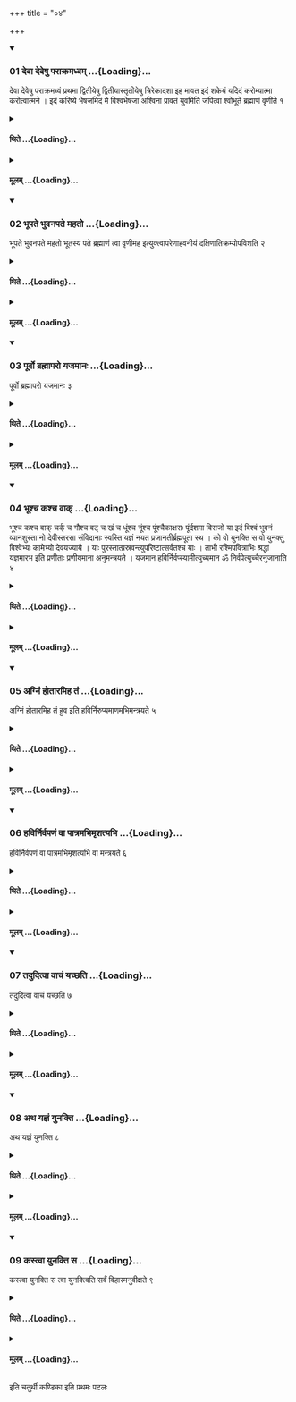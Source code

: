 +++
title = "०४"

+++

<div class="js_include" includetitle="true" newlevelforh1="3" unfilled url="/vedAH_yajuH/taittirIyam/sUtram/ApastambaH/shrautam/vishvAsa-prastutiH/04/04/01_devA_deveShu_parAkramadhvam.md">
<details open><summary><h3>01 देवा देवेषु पराक्रमध्वम् ...{Loading}...</h3></summary>

देवा देवेषु पराक्रमध्वं प्रथमा द्वितीयेषु द्वितीयास्तृतीयेषु त्रिरेकादशा इह मावत इदं शकेयं यदिदं करोम्यात्मा करोत्वात्मने । इदं करिष्ये भेषजमिदं मे विश्वभेषजा अश्विना प्रावतं युवमिति जपित्वा श्वोभूते ब्रह्माणं वृणीते १
</details>
</div>
<div class="js_include collapsed" newlevelforh1="4" title="थिते" unfilled url="/vedAH_yajuH/taittirIyam/sUtram/ApastambaH/shrautam/thite/04/04/01_devA_deveShu_parAkramadhvam.md">
<details><summary><h4>थिते ...{Loading}...</h4></summary>

देवा देवेषु पराक्रमध्वं प्रथमा द्वितीयेषु द्वितीयास्तृतीयेषु त्रिरेकादशा इह मावत इदं शकेयं यदिदं करोम्यात्मा करोत्वात्मने । इदं करिष्ये भेषजमिदं मे विश्वभेषजा अश्विना प्रावतं युवमिति जपित्वा श्वोभूते ब्रह्माणं वृणीते १
</details>
</div>
<div class="js_include collapsed" newlevelforh1="4" title="मूलम्" unfilled url="/vedAH_yajuH/taittirIyam/sUtram/ApastambaH/shrautam/mUlam/04/04/01_devA_deveShu_parAkramadhvam.md">
<details><summary><h4>मूलम् ...{Loading}...</h4></summary>

देवा देवेषु पराक्रमध्वं प्रथमा द्वितीयेषु द्वितीयास्तृतीयेषु त्रिरेकादशा इह मावत इदं शकेयं यदिदं करोम्यात्मा करोत्वात्मने । इदं करिष्ये भेषजमिदं मे विश्वभेषजा अश्विना प्रावतं युवमिति जपित्वा श्वोभूते ब्रह्माणं वृणीते १
</details>
</div>
<div class="js_include" includetitle="true" newlevelforh1="3" unfilled url="/vedAH_yajuH/taittirIyam/sUtram/ApastambaH/shrautam/vishvAsa-prastutiH/04/04/02_bhUpate_bhuvanapate_mahato.md">
<details open><summary><h3>02 भूपते भुवनपते महतो ...{Loading}...</h3></summary>

भूपते भुवनपते महतो भूतस्य पते ब्रह्माणं त्वा वृणीमह इत्युक्त्वापरेणाहवनीयं दक्षिणातिक्रम्योपविशति २
</details>
</div>
<div class="js_include collapsed" newlevelforh1="4" title="थिते" unfilled url="/vedAH_yajuH/taittirIyam/sUtram/ApastambaH/shrautam/thite/04/04/02_bhUpate_bhuvanapate_mahato.md">
<details><summary><h4>थिते ...{Loading}...</h4></summary>

भूपते भुवनपते महतो भूतस्य पते ब्रह्माणं त्वा वृणीमह इत्युक्त्वापरेणाहवनीयं दक्षिणातिक्रम्योपविशति २
</details>
</div>
<div class="js_include collapsed" newlevelforh1="4" title="मूलम्" unfilled url="/vedAH_yajuH/taittirIyam/sUtram/ApastambaH/shrautam/mUlam/04/04/02_bhUpate_bhuvanapate_mahato.md">
<details><summary><h4>मूलम् ...{Loading}...</h4></summary>

भूपते भुवनपते महतो भूतस्य पते ब्रह्माणं त्वा वृणीमह इत्युक्त्वापरेणाहवनीयं दक्षिणातिक्रम्योपविशति २
</details>
</div>
<div class="js_include" includetitle="true" newlevelforh1="3" unfilled url="/vedAH_yajuH/taittirIyam/sUtram/ApastambaH/shrautam/vishvAsa-prastutiH/04/04/03_pUrvo_brahmAparo_yajamAnaH.md">
<details open><summary><h3>03 पूर्वो ब्रह्मापरो यजमानः ...{Loading}...</h3></summary>

पूर्वो ब्रह्मापरो यजमानः ३
</details>
</div>
<div class="js_include collapsed" newlevelforh1="4" title="थिते" unfilled url="/vedAH_yajuH/taittirIyam/sUtram/ApastambaH/shrautam/thite/04/04/03_pUrvo_brahmAparo_yajamAnaH.md">
<details><summary><h4>थिते ...{Loading}...</h4></summary>

पूर्वो ब्रह्मापरो यजमानः ३
</details>
</div>
<div class="js_include collapsed" newlevelforh1="4" title="मूलम्" unfilled url="/vedAH_yajuH/taittirIyam/sUtram/ApastambaH/shrautam/mUlam/04/04/03_pUrvo_brahmAparo_yajamAnaH.md">
<details><summary><h4>मूलम् ...{Loading}...</h4></summary>

पूर्वो ब्रह्मापरो यजमानः ३
</details>
</div>
<div class="js_include" includetitle="true" newlevelforh1="3" unfilled url="/vedAH_yajuH/taittirIyam/sUtram/ApastambaH/shrautam/vishvAsa-prastutiH/04/04/04_bhUshcha_kashcha_vAk.md">
<details open><summary><h3>04 भूश्च कश्च वाक् ...{Loading}...</h3></summary>

भूश्च कश्च वाक् चर्क् च गौश्च वट् च खं च धूंश्च नूंश्च पूंश्चैकाक्षराः पूंर्दशमा विराजो या इदं विश्वं भुवनं व्यानशुस्ता नो देवीस्तरसा संविदानाः स्वस्ति यज्ञं नयत प्रजानतीर्ब्रह्मपूता स्थ । को वो युनक्ति स वो युनक्तु विश्वेभ्यः कामेभ्यो देवयज्यायै । याः पुरस्तात्प्रस्रवन्त्युपरिष्टात्सर्वतश्च याः । ताभी रश्मिपवित्राभिः श्रद्धां यज्ञमारभ इति प्रणीताः प्रणीयमाना अनुमन्त्रयते । यजमान हविर्निर्वप्स्यामीत्युच्यमान ॐ निर्वपेत्युच्चैरनुजानाति ४
</details>
</div>
<div class="js_include collapsed" newlevelforh1="4" title="थिते" unfilled url="/vedAH_yajuH/taittirIyam/sUtram/ApastambaH/shrautam/thite/04/04/04_bhUshcha_kashcha_vAk.md">
<details><summary><h4>थिते ...{Loading}...</h4></summary>

भूश्च कश्च वाक् चर्क् च गौश्च वट् च खं च धूंश्च नूंश्च पूंश्चैकाक्षराः पूंर्दशमा विराजो या इदं विश्वं भुवनं व्यानशुस्ता नो देवीस्तरसा संविदानाः स्वस्ति यज्ञं नयत प्रजानतीर्ब्रह्मपूता स्थ । को वो युनक्ति स वो युनक्तु विश्वेभ्यः कामेभ्यो देवयज्यायै । याः पुरस्तात्प्रस्रवन्त्युपरिष्टात्सर्वतश्च याः । ताभी रश्मिपवित्राभिः श्रद्धां यज्ञमारभ इति प्रणीताः प्रणीयमाना अनुमन्त्रयते । यजमान हविर्निर्वप्स्यामीत्युच्यमान ॐ निर्वपेत्युच्चैरनुजानाति ४
</details>
</div>
<div class="js_include collapsed" newlevelforh1="4" title="मूलम्" unfilled url="/vedAH_yajuH/taittirIyam/sUtram/ApastambaH/shrautam/mUlam/04/04/04_bhUshcha_kashcha_vAk.md">
<details><summary><h4>मूलम् ...{Loading}...</h4></summary>

भूश्च कश्च वाक् चर्क् च गौश्च वट् च खं च धूंश्च नूंश्च पूंश्चैकाक्षराः पूंर्दशमा विराजो या इदं विश्वं भुवनं व्यानशुस्ता नो देवीस्तरसा संविदानाः स्वस्ति यज्ञं नयत प्रजानतीर्ब्रह्मपूता स्थ । को वो युनक्ति स वो युनक्तु विश्वेभ्यः कामेभ्यो देवयज्यायै । याः पुरस्तात्प्रस्रवन्त्युपरिष्टात्सर्वतश्च याः । ताभी रश्मिपवित्राभिः श्रद्धां यज्ञमारभ इति प्रणीताः प्रणीयमाना अनुमन्त्रयते । यजमान हविर्निर्वप्स्यामीत्युच्यमान ॐ निर्वपेत्युच्चैरनुजानाति ४
</details>
</div>
<div class="js_include" includetitle="true" newlevelforh1="3" unfilled url="/vedAH_yajuH/taittirIyam/sUtram/ApastambaH/shrautam/vishvAsa-prastutiH/04/04/05_agniM_hotAramiha_taM.md">
<details open><summary><h3>05 अग्निं होतारमिह तं ...{Loading}...</h3></summary>

अग्निं होतारमिह तं हुव इति हविर्निरुप्यमाणमभिमन्त्रयते ५
</details>
</div>
<div class="js_include collapsed" newlevelforh1="4" title="थिते" unfilled url="/vedAH_yajuH/taittirIyam/sUtram/ApastambaH/shrautam/thite/04/04/05_agniM_hotAramiha_taM.md">
<details><summary><h4>थिते ...{Loading}...</h4></summary>

अग्निं होतारमिह तं हुव इति हविर्निरुप्यमाणमभिमन्त्रयते ५
</details>
</div>
<div class="js_include collapsed" newlevelforh1="4" title="मूलम्" unfilled url="/vedAH_yajuH/taittirIyam/sUtram/ApastambaH/shrautam/mUlam/04/04/05_agniM_hotAramiha_taM.md">
<details><summary><h4>मूलम् ...{Loading}...</h4></summary>

अग्निं होतारमिह तं हुव इति हविर्निरुप्यमाणमभिमन्त्रयते ५
</details>
</div>
<div class="js_include" includetitle="true" newlevelforh1="3" unfilled url="/vedAH_yajuH/taittirIyam/sUtram/ApastambaH/shrautam/vishvAsa-prastutiH/04/04/06_havirnirvapaNaM_vA_pAtramabhimRshatyabhi.md">
<details open><summary><h3>06 हविर्निर्वपणं वा पात्रमभिमृशत्यभि ...{Loading}...</h3></summary>

हविर्निर्वपणं वा पात्रमभिमृशत्यभि वा मन्त्रयते ६
</details>
</div>
<div class="js_include collapsed" newlevelforh1="4" title="थिते" unfilled url="/vedAH_yajuH/taittirIyam/sUtram/ApastambaH/shrautam/thite/04/04/06_havirnirvapaNaM_vA_pAtramabhimRshatyabhi.md">
<details><summary><h4>थिते ...{Loading}...</h4></summary>

हविर्निर्वपणं वा पात्रमभिमृशत्यभि वा मन्त्रयते ६
</details>
</div>
<div class="js_include collapsed" newlevelforh1="4" title="मूलम्" unfilled url="/vedAH_yajuH/taittirIyam/sUtram/ApastambaH/shrautam/mUlam/04/04/06_havirnirvapaNaM_vA_pAtramabhimRshatyabhi.md">
<details><summary><h4>मूलम् ...{Loading}...</h4></summary>

हविर्निर्वपणं वा पात्रमभिमृशत्यभि वा मन्त्रयते ६
</details>
</div>
<div class="js_include" includetitle="true" newlevelforh1="3" unfilled url="/vedAH_yajuH/taittirIyam/sUtram/ApastambaH/shrautam/vishvAsa-prastutiH/04/04/07_taduditvA_vAchaM_yachChati.md">
<details open><summary><h3>07 तदुदित्वा वाचं यच्छति ...{Loading}...</h3></summary>

तदुदित्वा वाचं यच्छति ७
</details>
</div>
<div class="js_include collapsed" newlevelforh1="4" title="थिते" unfilled url="/vedAH_yajuH/taittirIyam/sUtram/ApastambaH/shrautam/thite/04/04/07_taduditvA_vAchaM_yachChati.md">
<details><summary><h4>थिते ...{Loading}...</h4></summary>

तदुदित्वा वाचं यच्छति ७
</details>
</div>
<div class="js_include collapsed" newlevelforh1="4" title="मूलम्" unfilled url="/vedAH_yajuH/taittirIyam/sUtram/ApastambaH/shrautam/mUlam/04/04/07_taduditvA_vAchaM_yachChati.md">
<details><summary><h4>मूलम् ...{Loading}...</h4></summary>

तदुदित्वा वाचं यच्छति ७
</details>
</div>
<div class="js_include" includetitle="true" newlevelforh1="3" unfilled url="/vedAH_yajuH/taittirIyam/sUtram/ApastambaH/shrautam/vishvAsa-prastutiH/04/04/08_atha_yajnaM_yunakti.md">
<details open><summary><h3>08 अथ यज्ञं युनक्ति ...{Loading}...</h3></summary>

अथ यज्ञं युनक्ति ८
</details>
</div>
<div class="js_include collapsed" newlevelforh1="4" title="थिते" unfilled url="/vedAH_yajuH/taittirIyam/sUtram/ApastambaH/shrautam/thite/04/04/08_atha_yajnaM_yunakti.md">
<details><summary><h4>थिते ...{Loading}...</h4></summary>

अथ यज्ञं युनक्ति ८
</details>
</div>
<div class="js_include collapsed" newlevelforh1="4" title="मूलम्" unfilled url="/vedAH_yajuH/taittirIyam/sUtram/ApastambaH/shrautam/mUlam/04/04/08_atha_yajnaM_yunakti.md">
<details><summary><h4>मूलम् ...{Loading}...</h4></summary>

अथ यज्ञं युनक्ति ८
</details>
</div>
<div class="js_include" includetitle="true" newlevelforh1="3" unfilled url="/vedAH_yajuH/taittirIyam/sUtram/ApastambaH/shrautam/vishvAsa-prastutiH/04/04/09_kastvA_yunakti_sa.md">
<details open><summary><h3>09 कस्त्वा युनक्ति स ...{Loading}...</h3></summary>

कस्त्वा युनक्ति स त्वा युनक्त्विति सर्वं विहारमनुवीक्षते ९
</details>
</div>
<div class="js_include collapsed" newlevelforh1="4" title="थिते" unfilled url="/vedAH_yajuH/taittirIyam/sUtram/ApastambaH/shrautam/thite/04/04/09_kastvA_yunakti_sa.md">
<details><summary><h4>थिते ...{Loading}...</h4></summary>

कस्त्वा युनक्ति स त्वा युनक्त्विति सर्वं विहारमनुवीक्षते ९
</details>
</div>
<div class="js_include collapsed" newlevelforh1="4" title="मूलम्" unfilled url="/vedAH_yajuH/taittirIyam/sUtram/ApastambaH/shrautam/mUlam/04/04/09_kastvA_yunakti_sa.md">
<details><summary><h4>मूलम् ...{Loading}...</h4></summary>

कस्त्वा युनक्ति स त्वा युनक्त्विति सर्वं विहारमनुवीक्षते ९
</details>
</div>

  
इति चतुर्थी कण्डिका 
इति प्रथमः पटलः
